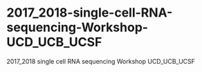 # 2017_2018-single-cell-RNA-sequencing-Workshop-UCD_UCB_UCSF
2017_2018 single cell RNA sequencing Workshop UCD_UCB_UCSF
